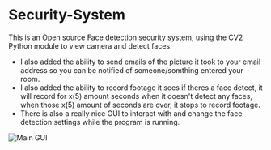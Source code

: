 # Security-System

This is an Open source Face detection security system, using the CV2 Python module to view camera and detect faces.

- I also added the ability to send emails of the picture it took to your email address so you can be notified of someone/somthing entered your room.
- I also added the ability to record footage it sees if theres a face detect, it will record for x(5) amount seconds when it doesn't detect any faces, when those x(5) amount of seconds are over, it stops to record footage.
- There is also a really nice GUI to interact with and change the face detection settings while the program is running.

![Main GUI](https://imgur.com/i3Kdk3r.png)
